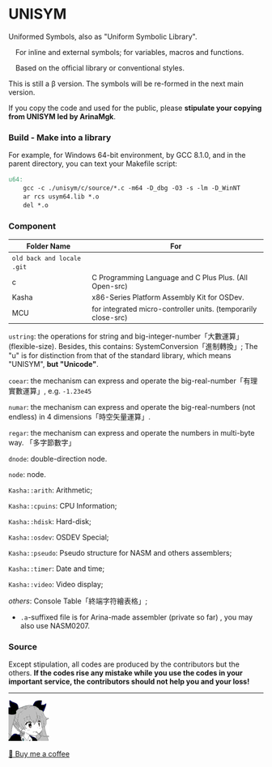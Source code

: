 # UNISYM

Uniformed Symbols, also as "Uniform Symbolic Library".

&emsp;For inline and external symbols; for variables, macros and functions.

&emsp;Based on the official library or conventional styles.

This is still a β version. The symbols will be re-formed in the next main version.

If you copy the code and used for the public, please **stipulate your copying from UNISYM led by ArinaMgk**.

### Build - Make into a library

For example, for Windows 64-bit environment, by GCC 8.1.0, and in the parent directory, you can text your Makefile script:

```makefile
u64:
	gcc -c ./unisym/c/source/*.c -m64 -D_dbg -O3 -s -lm -D_WinNT
	ar rcs usym64.lib *.o
	del *.o
```

### Component

| Folder Name                | For                                                          |
| -------------------------- | ------------------------------------------------------------ |
| `old back and locale .git` |                                                              |
| c                          | C Programming Language and C Plus Plus. (All Open-src)       |
| Kasha                      | x86-Series Platform Assembly Kit for OSDev.                  |
| MCU                        | for integrated micro-controller units. (temporarily close-src) |

`ustring`: the operations for string and big-integer-number「大數運算」 (flexible-size). Besides, this contains: SystemConversion「進制轉換」; The "u" is for distinction from that of the standard library, which means "UNISYM", **but "Unicode"**.

`coear`: the mechanism can express and operate the big-real-number「有理實數運算」, e.g. `-1.23e45`

`numar`: the mechanism can express and operate the big-real-numbers (not endless) in 4 dimensions「時空矢量運算」.

`regar`:  the mechanism can express and operate the numbers in multi-byte way. 「多字節數字」

`dnode`: double-direction node.

`node`: node.

`Kasha::arith`: Arithmetic;

`Kasha::cpuins`: CPU Information;

`Kasha::hdisk`: Hard-disk;

`Kasha::osdev`: OSDEV Special;

`Kasha::pseudo`: Pseudo structure for NASM and others assemblers;

`Kasha::timer`: Date and time;

`Kasha::video`: Video display;

*others*: Console Table「終端字符繪表格」;



- `.a`-suffixed file is for Arina-made assembler (private so far) , you may also use NASM0207.

### Source

Except stipulation, all codes are produced by the contributors but the others. **If the codes rise any mistake while you use the codes in your important service, the contributors should not help you and your loss!** 



---

![Contributor ArinaMgk](./.picture/phina.head.bmp)

[🍨 Buy me a coffee](https://www.buymeacoffee.com/arinamgk)
